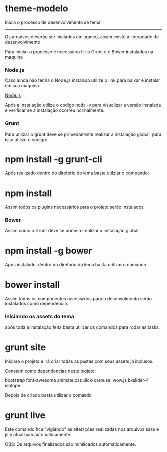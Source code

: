 <h1> theme-modelo </h1>
Inicia o processo de desenvolvimento de tema

***********************************************

Os arquivos deverão ser iniciados em branco, assim existe a liberadade de desenvolvimento

Para iniciar o processo é necessário ter o Grunt e o Bower instalados na maquina

<h3> Node.js </h3>

Caso ainda não tenha o Node.js instalado utilize o link para baixar e instalar em sua maquina.

<a href="https://nodejs.org/en/"> Node.js </a>

Após a instalação utilize o codigo node -v para visualizar a versão instalada e verificar se a instalação ocorreu normalmente.

<h3> Grunt </h3>

Para utilizar o grunt deve se primeiramente realizar a instalação global, para isso utilize o codigo:

# npm install -g grunt-cli

Após realizado dentro do diretorio do tema basta utilziar o compando:

# npm install 

Assim todos os plugins necessários para o projeto serão instalados

<h3> Bower </h3>

Assim como o Grunt deve se primeiro realizar a instalação global:

# npm install -g bower

Após instalado, dentro do diretorio do tema basta urilizar o comando

# bower install

Assim todos os componentes necessários para o desenvolmento serão instalados como dependencia.

<h3> Iniciando os assets do tema </h3>

após toda a instalação feita basta utilizar os comandos para rodar as tasks.

# grunt site

Iniciará o projeto e irá criar todas as pastas com seus assets já inclusos.

Constam como dependencias neste projeto:

bootstrap
font-awesome
animate.css
slick-carousel
wow.js
bxslider-4
isotope

Depois de criado basta utilizar o comando

# grunt live

Este comando fica "vigiando" as alterações realizadas nos arquivos sass e js e atualziam automaticamente.

OBS: Os arquivos finalizados são minificados automaticamente.
